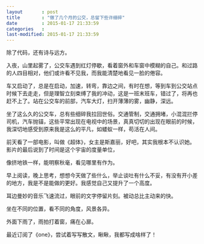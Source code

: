 ```yaml
---
layout       : post
title        : "做了几个月的公交，总留下些许细碎"
date         : 2015-01-17 21:33:59
categories   : 
last-modified: 2015-01-17 21:33:59
---
```


除了代码，还有诗与远方。

入夜，山里起雾了，公交车遇到红灯停歇，看着窗外和车窗中模糊的自己。和过路的人四目相对，他们或许看不见我，而我能清楚地看见一脸的倦容。

车又启动了，总是在启动，加速，转弯，靠边之间，有时在想，等到车到公交站点时候下去走走，但是理智立刻束缚了我的冲动，这是一班末班车，错过了，将再也赶不上了。站在公交车的前部，汽车大灯，扫开薄薄的雾，幽静，深远。

坐了这么久的公交车，总有些细碎我拉回世俗。交通管制，交通拥堵，小混混拦停司机，汽车抛锚，这些平常出现在电视中的场景，真真切切的出现在眼前的时候，我深切地感受到原来我是这么的平凡，如蝼蚁一样，苟活在人间。

前天看了一部电影，叫做《超体》，女主是斯嘉丽，好吧，其实我根本不认识她。影片的最后说到了时间是这个宇宙的度量单位，


像挤地铁一样，能明察秋毫，看见哪里有作为。

早上阅读，晚上思考，想想今天做了些什么，举止谈吐有什么不妥，有没有开小差的地方，我是不是能做的更好。我感觉自己又提升了一个高度。

耳边曼妙的音乐飞速流过，眼前的文字停留片刻。被动总比主动来的快。

坐在不同的位置，看不同的角度，风景各异。


外面下雨了，雨拍打着窗，痛在心扉。

最近订阅了《one》，尝试着写写散文，瞅瞅，我都写成啥样了！

